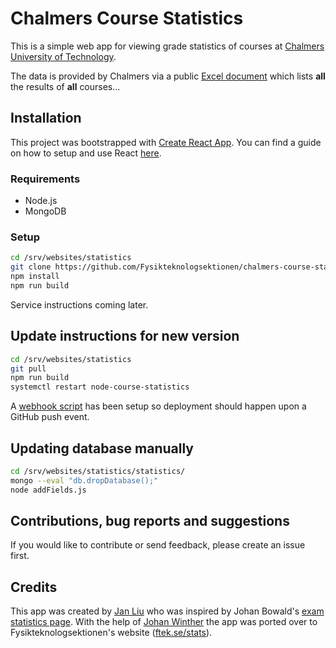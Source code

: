 # Chalmers Course Statistics
This is a simple web app for viewing grade statistics of courses at [Chalmers University of Technology](https://chalmers.se).

The data is provided by Chalmers via a public [Excel document](http://document.chalmers.se/doc/00000000-0000-0000-0000-00001C968DC6) which lists **all** the results of **all** courses...

## Installation
This project was bootstrapped with [Create React App](https://github.com/facebookincubator/create-react-app).
You can find a guide on how to setup and use React [here](https://github.com/facebookincubator/create-react-app/blob/master/packages/react-scripts/template/README.md).

### Requirements
- Node.js
- MongoDB

### Setup
```bash
cd /srv/websites/statistics
git clone https://github.com/Fysikteknologsektionen/chalmers-course-stats/
npm install
npm run build
```
Service instructions coming later.


## Update instructions for new version
```bash
cd /srv/websites/statistics
git pull
npm run build
systemctl restart node-course-statistics
```
A [webhook script](https://gist.github.com/gka/4627519) has been setup so deployment should happen upon a GitHub push event.

## Updating database manually
```bash
cd /srv/websites/statistics/statistics/
mongo --eval "db.dropDatabase();"
node addFields.js
```

## Contributions, bug reports and suggestions
If you would like to contribute or send feedback, please create an issue first.

## Credits
This app was created by [Jan Liu](https://github.com/fsharpasharp/) who was inspired by Johan Bowald's [exam statistics page](http://tenta.bowald.se). With the help of [Johan Winther](https://github.com/JohanWinther) the app was ported over to Fysikteknologsektionen's website ([ftek.se/stats](https://ftek.se/stats)).

